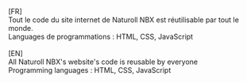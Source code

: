 [FR]<br>
Tout le code du site internet de Naturoll NBX est réutilisable par tout le monde.<br>
Languages de programmations : HTML, CSS, JavaScript<br>
<br>
[EN]<br>
All Naturoll NBX's website's code is reusable by everyone<br>
Programming languages : HTML, CSS, JavaScript
